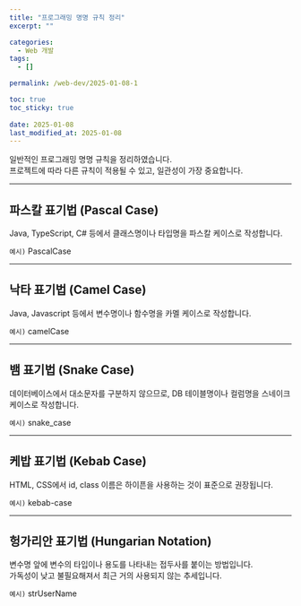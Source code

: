 ```yaml
---
title: "프로그래밍 명명 규칙 정리"
excerpt: ""

categories:
  - Web 개발
tags:
  - []

permalink: /web-dev/2025-01-08-1

toc: true
toc_sticky: true
 
date: 2025-01-08
last_modified_at: 2025-01-08
---
```


일반적인 프로그래밍 명명 규칙을 정리하였습니다.  
프로젝트에 따라 다른 규칙이 적용될 수 있고, 일관성이 가장 중요합니다.

---

## 파스칼 표기법 (Pascal Case)

Java, TypeScript, C# 등에서 클래스명이나 타입명을 파스칼 케이스로 작성합니다.

`예시)` PascalCase

---

## 낙타 표기법 (Camel Case)

Java, Javascript 등에서 변수명이나 함수명을 카멜 케이스로 작성합니다.

`예시)` camelCase

---

## 뱀 표기법 (Snake Case)

데이터베이스에서 대소문자를 구분하지 않으므로, DB 테이블명이나 컬럼명을 스네이크 케이스로 작성합니다.

`예시)` snake_case

---

## 케밥 표기법 (Kebab Case)

HTML, CSS에서 id, class 이름은 하이픈을 사용하는 것이 표준으로 권장됩니다.

`예시)` kebab-case

---

## 헝가리안 표기법 (Hungarian Notation)

변수명 앞에 변수의 타입이나 용도를 나타내는 접두사를 붙이는 방법입니다.  
가독성이 낮고 불필요해져서 최근 거의 사용되지 않는 추세입니다.

`예시)` strUserName
